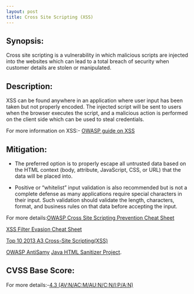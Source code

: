 ```yaml
---
layout: post
title: Cross Site Scripting (XSS)
---
```

<!---
XSS
-->
Synopsis:
---------------
Cross site scripting is a vulnerability in which malicious scripts are injected into the websites which can lead to a total breach of security when customer details are stolen or manipulated.

Description: 
------------------
XSS can be found anywhere in an application where user input has been taken but not properly encoded. The injected script will be sent to users when the browser executes the script, and a malicious action is performed on the client side which can be used to steal credentials. 

For more information on XSS:-
[OWASP guide on XSS](https://www.owasp.org/index.php/Cross-site_Scripting_(XSS)) 

Mitigation: 
-------------

- The preferred option is to properly escape all untrusted data based on the HTML context (body, attribute, JavaScript, CSS, or URL) that the data will be placed into. 

- Positive or “whitelist” input validation is also recommended but is not a complete defense as many applications require special characters in their input. Such validation should  validate the length, characters, format, and business rules on that data before accepting the input.

 For more details:[OWASP Cross Site Scripting Prevention Cheat Sheet](https://www.owasp.org/index.php/XSS_(Cross_Site_Scripting)_Prevention_Cheat_Sheet) 

[XSS Filter Evasion Cheat Sheet](https://www.owasp.org/index.php/XSS_Filter_Evasion_Cheat_Sheet) 

[Top 10 2013 A3 Cross-Site Scripting(XSS)](https://www.owasp.org/index.php/Top_10_2013-A3-Cross-Site_Scripting_(XSS)) 

[OWASP AntiSamy](https://www.owasp.org/index.php/AntiSamy) 
[Java HTML Sanitizer Project](https://www.owasp.org/index.php/OWASP_Java_HTML_Sanitizer_Project).


CVSS Base Score:
----------------

For more details:-[4.3 (AV:N/AC:M/AU:N/C:N/I:P/A:N)](http://nvd.nist.gov/cvss.cfm?vector=(AV:N/AC:M/AU:N/C:N/I:P/A:N)&version=2.0) 

